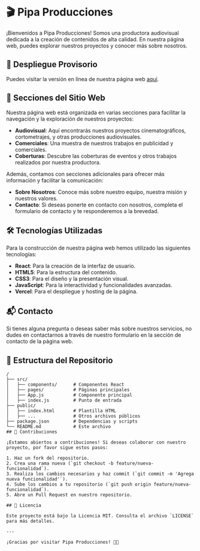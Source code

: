# 🎬 Pipa Producciones

¡Bienvenidos a Pipa Producciones! Somos una productora audiovisual dedicada a la creación de contenidos de alta calidad. En nuestra página web, puedes explorar nuestros proyectos y conocer más sobre nosotros.

## 🚀 Despliegue Provisorio

Puedes visitar la versión en línea de nuestra página web [aquí](https://pipa-producciones.vercel.app/).

## 🌟 Secciones del Sitio Web

Nuestra página web está organizada en varias secciones para facilitar la navegación y la exploración de nuestros proyectos:

- **Audiovisual**: Aquí encontrarás nuestros proyectos cinematográficos, cortometrajes, y otras producciones audiovisuales.
- **Comerciales**: Una muestra de nuestros trabajos en publicidad y comerciales.
- **Coberturas**: Descubre las coberturas de eventos y otros trabajos realizados por nuestra productora.

Además, contamos con secciones adicionales para ofrecer más información y facilitar la comunicación:

- **Sobre Nosotros**: Conoce más sobre nuestro equipo, nuestra misión y nuestros valores.
- **Contacto**: Si deseas ponerte en contacto con nosotros, completa el formulario de contacto y te responderemos a la brevedad.

## 🛠 Tecnologías Utilizadas

Para la construcción de nuestra página web hemos utilizado las siguientes tecnologías:

- **React**: Para la creación de la interfaz de usuario.
- **HTML5**: Para la estructura del contenido.
- **CSS3**: Para el diseño y la presentación visual.
- **JavaScript**: Para la interactividad y funcionalidades avanzadas.
- **Vercel**: Para el despliegue y hosting de la página.

## 📬 Contacto

Si tienes alguna pregunta o deseas saber más sobre nuestros servicios, no dudes en contactarnos a través de nuestro formulario en la sección de contacto de la página web.

## 📂 Estructura del Repositorio

```plaintext
/
├── src/
│   ├── components/      # Componentes React
│   ├── pages/           # Páginas principales
│   ├── App.js           # Componente principal
│   ├── index.js         # Punto de entrada
├── public/
│   ├── index.html       # Plantilla HTML
│   ├── ...              # Otros archivos públicos
├── package.json         # Dependencias y scripts
└── README.md            # Este archivo
## 🤝 Contribuciones

¡Estamos abiertos a contribuciones! Si deseas colaborar con nuestro proyecto, por favor sigue estos pasos:

1. Haz un fork del repositorio.
2. Crea una rama nueva (`git checkout -b feature/nueva-funcionalidad`).
3. Realiza los cambios necesarios y haz commit (`git commit -m 'Agrega nueva funcionalidad'`).
4. Sube los cambios a tu repositorio (`git push origin feature/nueva-funcionalidad`).
5. Abre un Pull Request en nuestro repositorio.

## 📝 Licencia

Este proyecto está bajo la Licencia MIT. Consulta el archivo `LICENSE` para más detalles.

---

¡Gracias por visitar Pipa Producciones! 🎥✨
